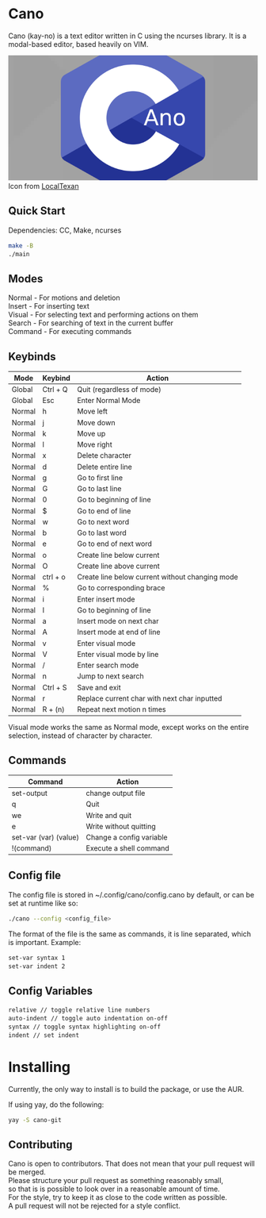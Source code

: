 # Cano
Cano (kay-no) is a text editor written in C using the ncurses library.
It is a modal-based editor, based heavily on VIM. 

![Cano icon](cano.png) \
Icon from [LocalTexan](https://github.com/LocalTexan)

## Quick Start
Dependencies: CC, Make, ncurses
```sh
make -B
./main
```

## Modes
Normal - For motions and deletion \
Insert - For inserting text \
Visual - For selecting text and performing actions on them \
Search - For searching of text in the current buffer \
Command - For executing commands

## Keybinds
|Mode  | Keybind  | Action                                          |
|------|----------|-------------------------------------------------|
|Global| Ctrl + Q | Quit (regardless of mode)                       |
|Global| Esc      | Enter Normal Mode                               |
|Normal| h        | Move left                                       |
|Normal| j        | Move down                                       |
|Normal| k        | Move up                                         |
|Normal| l        | Move right                                      |
|Normal| x        | Delete character                                |
|Normal| d        | Delete entire line                              |
|Normal| g        | Go to first line                                |
|Normal| G        | Go to last line                                 |
|Normal| 0        | Go to beginning of line                         |
|Normal| $        | Go to end of line                               |
|Normal| w        | Go to next word                                 |
|Normal| b        | Go to last word                                 |
|Normal| e        | Go to end of next word                          |
|Normal| o        | Create line below current                       |
|Normal| O        | Create line above current                       |
|Normal| ctrl + o | Create line below current without changing mode |
|Normal| %        | Go to corresponding brace                       |
|Normal| i        | Enter insert mode                               |
|Normal| I        | Go to beginning of line                         |
|Normal| a        | Insert mode on next char                        |
|Normal| A        | Insert mode at end of line                      |
|Normal| v        | Enter visual mode                               |
|Normal| V        | Enter visual mode by line                       |
|Normal| /        | Enter search mode                               |
|Normal| n        | Jump to next search                             |
|Normal| Ctrl + S | Save and exit                                   |
|Normal| r        | Replace current char with next char inputted    |
|Normal| R + (n)  | Repeat next motion n times                      |

Visual mode works the same as Normal mode, except works on the entire selection, instead of character by character.

## Commands 
| Command               | Action                    |
|-----------------------|---------------------------|
| set-output            | change output file        |
| q                     | Quit                      |
| we                    | Write and quit            |
| e                     | Write without quitting    |
| set-var (var) (value) | Change a config variable  |
| !(command)            | Execute a shell command   |

## Config file
The config file is stored in ~/.config/cano/config.cano by default, or can be set at runtime like so:
```sh
./cano --config <config_file>
```

The format of the file is the same as commands, it is line separated, which is important.
Example:
```sh
set-var syntax 1 
set-var indent 2 
```

## Config Variables
```sh
relative // toggle relative line numbers
auto-indent // toggle auto indentation on-off
syntax // toggle syntax highlighting on-off
indent // set indent
```

# Installing
Currently, the only way to install is to build the package, or use the AUR.

If using yay, do the following:
```sh
yay -S cano-git
```

## Contributing
Cano is open to contributors. That does not mean that your pull request will be merged. \
Please structure your pull request as something reasonably small, \
so that is is possible to look over in a reasonable amount of time. \
For the style, try to keep it as close to the code written as possible. \
A pull request will not be rejected for a style conflict.
